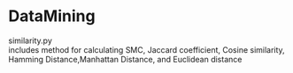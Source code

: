 # DataMining
similarity.py<br/>
includes method for calculating SMC, Jaccard coefficient, Cosine similarity,<br/>
Hamming Distance,Manhattan Distance, and Euclidean distance<br/>
